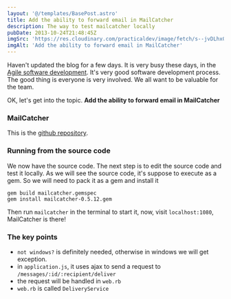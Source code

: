 ```yaml
---
layout: '@/templates/BasePost.astro'
title: Add the ability to forward email in MailCatcher
description: The way to test mailcatcher locally
pubDate: 2013-10-24T21:48:45Z
imgSrc: 'https://res.cloudinary.com/practicaldev/image/fetch/s--jvDLhx0b--/c_imagga_scale,f_auto,fl_progressive,h_420,q_auto,w_1000/https://dev-to-uploads.s3.amazonaws.com/i/cpcr5w0kgl6j94tss7n9.png'
imgAlt: 'Add the ability to forward email in MailCatcher'
---
```

Haven't updated the blog for a few days. It is very busy these days, in the [Agile software development](http://en.wikipedia.org/wiki/Agile_software_development). It's very good software development process. The good thing is everyone is very involved. We all want to be valuable for the team.

OK, let's get into the topic. **Add the ability to forward email in MailCatcher**

### MailCatcher
This is the [github repository](https://github.com/sj26/mailcatcher).

### Running from the source code
We now have the source code. The next step is to edit the source code and test it locally. As we will see the source code, it's suppose to execute as a gem. So we will need to pack it as a gem and install it

```
gem build mailcatcher.gemspec
gem install mailcatcher-0.5.12.gem
```

Then run `mailcatcher` in the terminal to start it, now, visit `localhost:1080`, MailCatcher is there!

### The key points
- `not windows?` is definitely needed, otherwise in windows we will get exception.
- in `application.js`, it uses ajax to send a request to `/messages/:id/:recipient/deliver`
- the request will be handled in `web.rb`
- `web.rb` is called `DeliveryService`
